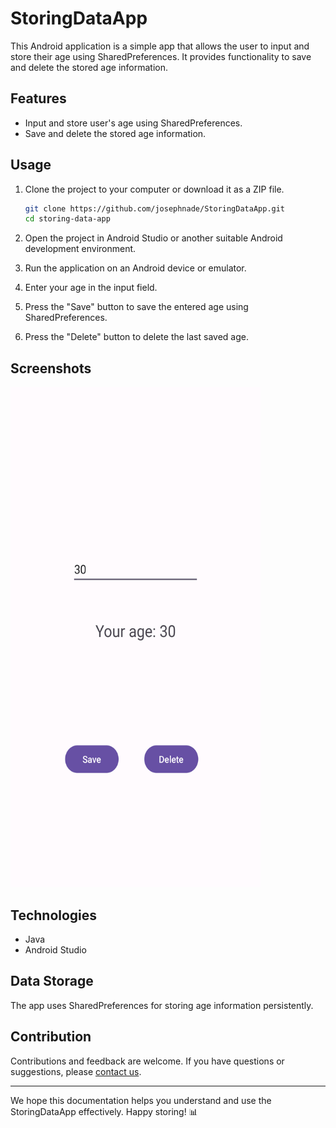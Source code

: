 # StoringDataApp

This Android application is a simple app that allows the user to input and store their age using SharedPreferences. It provides functionality to save and delete the stored age information.

## Features

- Input and store user's age using SharedPreferences.
- Save and delete the stored age information.

## Usage

1. Clone the project to your computer or download it as a ZIP file.

    ```bash
    git clone https://github.com/josephnade/StoringDataApp.git
    cd storing-data-app
    ```

2. Open the project in Android Studio or another suitable Android development environment.

3. Run the application on an Android device or emulator.

4. Enter your age in the input field.

5. Press the "Save" button to save the entered age using SharedPreferences.

6. Press the "Delete" button to delete the last saved age.

## Screenshots

<img src="readme-assets/ss.png" alt="CountDownTimer App Screenshot" height=800 width=400>

## Technologies

- Java
- Android Studio

## Data Storage

The app uses SharedPreferences for storing age information persistently.

## Contribution

Contributions and feedback are welcome. If you have questions or suggestions, please [contact us](mailto:yusuf.akn2017@gmail.com).

---

We hope this documentation helps you understand and use the StoringDataApp effectively. Happy storing! 📊
